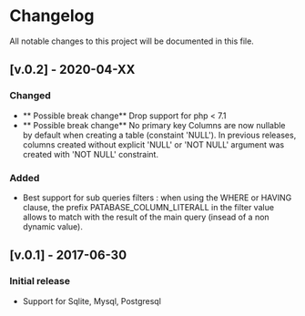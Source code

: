 # Changelog
All notable changes to this project will be documented in this file.


## [v.0.2] - 2020-04-XX
### Changed
- ** Possible break change** Drop support for php < 7.1
- ** Possible break change** No primary key Columns are now nullable by default when creating a table (constaint 'NULL'). In previous releases, columns created without explicit 'NULL' or 'NOT NULL' argument was created with 'NOT NULL' constraint. 
### Added
- Best support for sub queries filters : when using the WHERE or HAVING clause, the prefix PATABASE_COLUMN_LITERALL in the filter value allows to match with the result of the main query (insead of a non dynamic value).

## [v.0.1] - 2017-06-30
### Initial release
- Support for Sqlite, Mysql, Postgresql


